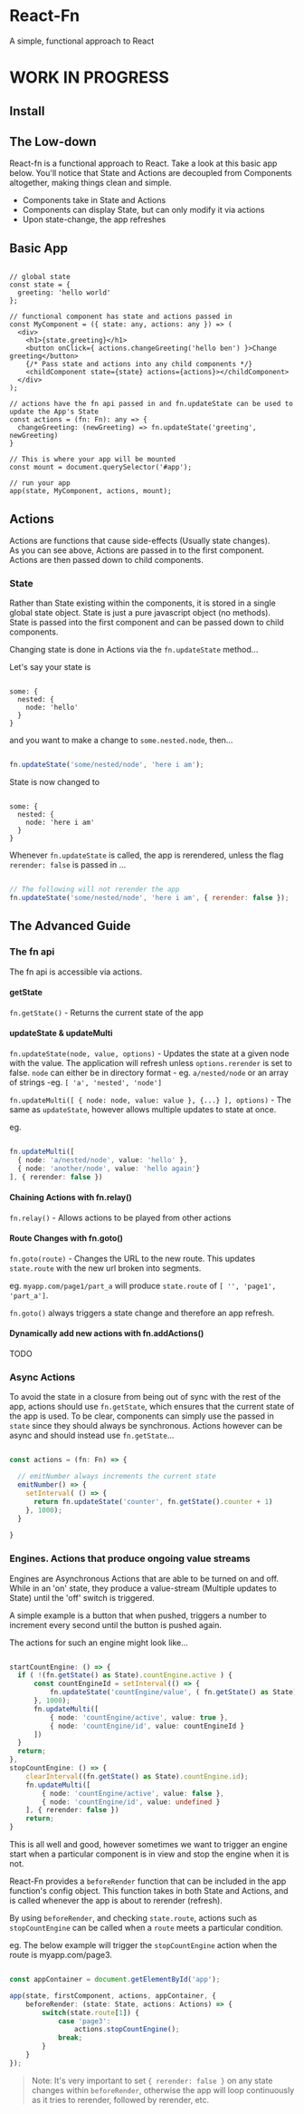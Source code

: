 # React-Fn
A simple, functional approach to React

# WORK IN PROGRESS

## Install

## The Low-down

React-fn is a functional approach to React. Take a look at this basic app below. You'll notice that State and Actions are decoupled from Components altogether, making things clean and simple.

- Components take in State and Actions
- Components can display State, but can only modify it via actions
- Upon state-change, the app refreshes

## Basic App

```tsx

// global state
const state = {
  greeting: 'hello world'
};

// functional component has state and actions passed in
const MyComponent = ({ state: any, actions: any }) => (
  <div>
    <h1>{state.greeting}</h1>
    <button onClick={ actions.changeGreeting('hello ben') }>Change greeting</button>
    {/* Pass state and actions into any child components */}
    <childComponent state={state} actions={actions}></childComponent>
  </div>
);

// actions have the fn api passed in and fn.updateState can be used to update the App's State
const actions = (fn: Fn): any => {
  changeGreeting: (newGreeting) => fn.updateState('greeting', newGreeting)
}

// This is where your app will be mounted
const mount = document.querySelector('#app');

// run your app
app(state, MyComponent, actions, mount);

```

## Actions

Actions are functions that cause side-effects (Usually state changes).  
As you can see above, Actions are passed in to the first component.  
Actions are then passed down to child components.

### State

Rather than State existing within the components, it is stored in a single global state object.
State is just a pure javascript object (no methods).  
State is passed into the first component and can be passed down to child components.

Changing state is done in Actions via the `fn.updateState` method...

Let's say your state is 

```

some: {
  nested: {
    node: 'hello'
  }
}

```

and you want to make a change to `some.nested.node`, then...

```javascript

fn.updateState('some/nested/node', 'here i am');

```

State is now changed to 

```

some: {
  nested: {
    node: 'here i am'
  }
}

```

Whenever `fn.updateState` is called, the app is rerendered, unless the flag `rerender: false` is passed in ...

```javascript

// The following will not rerender the app
fn.updateState('some/nested/node', 'here i am', { rerender: false });

```

## The Advanced Guide

### The fn api

The fn api is accessible via actions.

#### getState

`fn.getState()` - Returns the current state of the app

#### updateState & updateMulti

`fn.updateState(node, value, options)` - Updates the state at a given node with the value.
The application will refresh unless `options.rerender` is set to false.
`node` can either be in directory format - eg. `a/nested/node` or an array of strings -eg. `[ 'a', 'nested', 'node']`

`fn.updateMulti([ { node: node, value: value }, {...} ], options)` - The same as `updateState`, however allows multiple updates to state at once.

eg. 

```typescript

fn.updateMulti([
  { node: 'a/nested/node', value: 'hello' },
  { node: 'another/node', value: 'hello again'}
], { rerender: false })

```

#### Chaining Actions with fn.relay()

`fn.relay()` - Allows actions to be played from other actions

#### Route Changes with fn.goto()

`fn.goto(route)` - Changes the URL to the new route. This updates `state.route` with the new url broken into segments.

eg. `myapp.com/page1/part_a` will produce `state.route` of `[ '', 'page1', 'part_a']`.

`fn.goto()` always triggers a state change and therefore an app refresh.

#### Dynamically add new actions with fn.addActions()

TODO

### Async Actions

To avoid the state in a closure from being out of sync with the rest of the app, actions should use `fn.getState`, which ensures that the current state of the app is used. To be clear, components can simply use the passed in `state` since they should always be synchronous. Actions however can be async and should instead use `fn.getState`...

```javascript

const actions = (fn: Fn) => {

  // emitNumber always increments the current state
  emitNumber() => {
    setInterval( () => {
      return fn.updateState('counter', fn.getState().counter + 1)
    }, 1000);
  }
  
}

```

### Engines. Actions that produce ongoing value streams

Engines are Asynchronous Actions that are able to be turned on and off. While in an 'on' state, they produce a value-stream (Multiple updates to State) until the 'off' switch is triggered.

A simple example is a button that when pushed, triggers a number to increment every second until the button is pushed again.

The actions for such an engine might look like...

```typescript

startCountEngine: () => {
  if ( !(fn.getState() as State).countEngine.active ) {
      const countEngineId = setInterval(() => {
          fn.updateState('countEngine/value', ( fn.getState() as State).countEngine.value + 1 )
      }, 1000);
      fn.updateMulti([
          { node: 'countEngine/active', value: true },
          { node: 'countEngine/id', value: countEngineId }
      ])
  }
  return;
},
stopCountEngine: () => {
    clearInterval((fn.getState() as State).countEngine.id);
    fn.updateMulti([
        { node: 'countEngine/active', value: false },
        { node: 'countEngine/id', value: undefined }
    ], { rerender: false })
    return;
}
```

This is all well and good, however sometimes we want to trigger an engine start when a particular component is in view and stop the engine when it is not.

React-Fn provides a `beforeRender` function that can be included in the app function's config object. This function takes in both State and Actions, and is called whenever the app is about to rerender (refresh).

By using `beforeRender`, and checking `state.route`, actions such as `stopCountEngine` can be called when a `route` meets a particular condition.

eg. The below example will trigger the `stopCountEngine` action when the route is myapp.com/page3.

```typescript

const appContainer = document.getElementById('app');

app(state, firstComponent, actions, appContainer, {
    beforeRender: (state: State, actions: Actions) => {
        switch(state.route[1]) {
            case 'page3':
                actions.stopCountEngine();
            break;
        }
    }
});

```

> Note: It's very important to set ` { rerender: false } ` on any state changes within `beforeRender`, otherwise the app will loop continuously as it tries to rerender, followed by rerender, etc.
